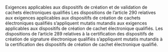 Exigences applicables aux dispositifs de création et de validation de cachets électroniques qualifiés
Les dispositions de l’article 290 relatives aux exigences applicables aux dispositifs de création de cachets électroniques qualifiés s’appliquent mutatis mutandis aux exigences applicables aux dispositifs de création de cachet électronique qualifiés.
Les dispositions de l’article 289 relatives à la certification des dispositifs de création de signature électronique qualifiés s’appliquent mutatis mutandis à la certification des dispositifs de création de cachet électronique qualifié.